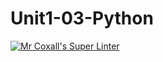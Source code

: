 # Unit1-03-Python
[![Mr Coxall's Super Linter](https://github.com/ICS3U-C-Programming-TonyG/workflows/Mr%20Coxall's%20Super%20Linter/badge.svg)](https://github.com/ICS3U-C-Programming-TonyG/actions/)
